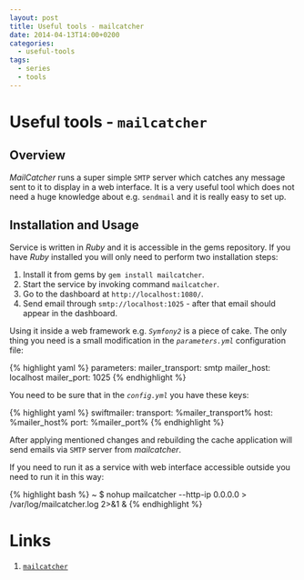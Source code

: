 ```yaml
---
layout: post
title: Useful tools - mailcatcher
date: 2014-04-13T14:00+0200
categories:
  - useful-tools
tags:
  - series
  - tools
---
```


# Useful tools - `mailcatcher`

## Overview

*MailCatcher* runs a super simple `SMTP` server which catches any message sent to it to display in a web interface. It is a very useful tool which does not need a huge knowledge about e.g. `sendmail` and it is really easy to set up.

## Installation and Usage

Service is written in *Ruby* and it is accessible in the gems repository. If you have *Ruby* installed you will only need to perform two installation steps:

1. Install it from gems by `gem install mailcatcher`.
2. Start the service by invoking command `mailcatcher`.
3. Go to the dashboard at `http://localhost:1080/`.
4. Send email through `smtp://localhost:1025` - after that email should appear in the dashboard.

Using it inside a web framework e.g. *`Symfony2`* is a piece of cake. The only thing you need is a small modification in the *`parameters.yml`* configuration file:

{% highlight yaml %}
parameters:
  mailer_transport:  smtp
  mailer_host:       localhost
  mailer_port:       1025
{% endhighlight %}

You need to be sure that in the *`config.yml`* you have these keys:

{% highlight yaml %}
swiftmailer:
  transport:      %mailer_transport%
  host:           %mailer_host%
  port:           %mailer_port%
{% endhighlight %}

After applying mentioned changes and rebuilding the cache application will send emails via `SMTP` server from *mailcatcher*.

If you need to run it as a service with web interface accessible outside you need to run it in this way:

{% highlight bash %}
~ $ nohup mailcatcher --http-ip 0.0.0.0 > /var/log/mailcatcher.log 2>&1 &
{% endhighlight %}

# Links

1. [`mailcatcher`](http://mailcatcher.me/)
